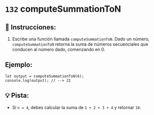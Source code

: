 # `132` computeSummationToN

## 📝 Instrucciones:

1. Escribe una función llamada `computeSummationToN`. Dado un número, `computeSummationToN` retorna la suma de números secuenciales que conducen al número dado, comenzando en 0.

## Ejemplo:

```Js
let output = computeSummationToN(6);
console.log(output); // --> 21
```

##  💡 Pista:

+ Si `n = 4`, debes calcular la suma de `1 + 2 + 3 + 4` y retornar `10`.